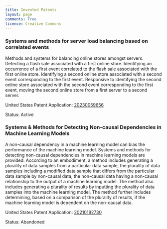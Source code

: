 ```yaml
---
title: Invented Patents
layout: page
comments: True
licence: Creative Commons
---
```


### Systems and methods for server load balancing based on correlated events 

Methods and systems for balancing online stores amongst servers. Detecting a flash sale associated with a first online store. Identifying an occurrence of a first event correlated to the flash sale associated with the first online store. Identifying a second online store associated with a second event corresponding to the first event. Responsive to identifying the second online store associated with the second event corresponding to the first event, moving the second online store from a first server to a second server.

United States Patent Application: [20230059656](https://patents.google.com/patent/US20230059656A1/)

Status: Active


### Systems & Methods for Detecting Non-causal Dependencies in Machine Learning Models

A non-causal dependency in a machine learning model can bias the performance of the machine learning model. Systems and methods for detecting non-causal dependencies in machine learning models are provided. According to an embodiment, a method includes generating a plurality of data samples from a particular data sample, the plurality of data samples including a modified data sample that differs from the particular data sample by non-causal data, the non-causal data having a non-causal relationship to the output of a machine learning model. The method also includes generating a plurality of results by inputting the plurality of data samples into the machine learning model. The method further includes determining, based on a comparison of the plurality of results, if the machine learning model is dependent on the non-causal data.

United States Patent Application: [20210182730](https://patents.google.com/patent/US20210182730A1/)

Status: Abandoned
